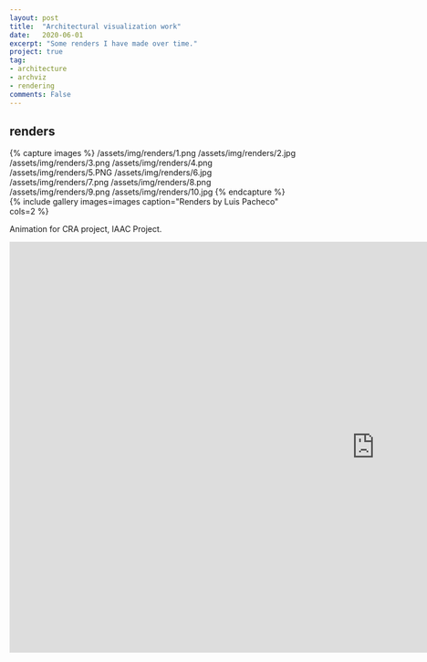 ```yaml
---
layout: post
title:  "Architectural visualization work"
date:   2020-06-01
excerpt: "Some renders I have made over time."
project: true
tag:
- architecture
- archviz
- rendering
comments: False
---
```


## renders

{% capture images %}
    /assets/img/renders/1.png
    /assets/img/renders/2.jpg
    /assets/img/renders/3.png
    /assets/img/renders/4.png
    /assets/img/renders/5.PNG
    /assets/img/renders/6.jpg
    /assets/img/renders/7.png
    /assets/img/renders/8.png
    /assets/img/renders/9.png
    /assets/img/renders/10.jpg
{% endcapture %}
{% include gallery images=images caption="Renders by Luis Pacheco" cols=2 %}

Animation for CRA project,  IAAC Project.

<iframe width="1280" height="720" src="https://www.youtube.com/embed/yIkp-MR9rDQ" frameborder="0" allow="accelerometer; autoplay; clipboard-write; encrypted-media; gyroscope; picture-in-picture" allowfullscreen></iframe>
